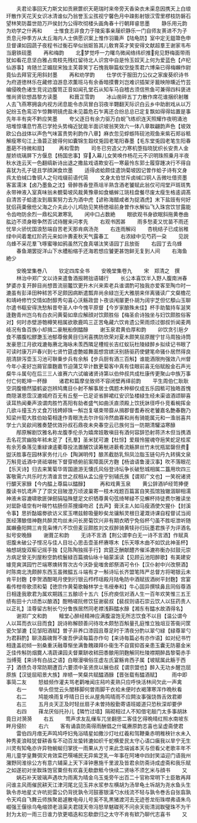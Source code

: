<!-- { "loadSidebar": true } -->
　　夫君论事回天力斯文如贡厥篚织天葩瑞时来帝旁天香染衣未渠息因携天上白琅玕散作天花天女识冰清谁似乃翁誉玉尘孩视宁馨色月中疎影射银汉雪里樛枝防磐石望林笑防葢世勋万戸侯封为公得吹彻楼头画角春十行朝拜睿思墨
　　静乐用元韵为劝学之什再和
　　士惟食志非食力于陵奚事亲屦织静乐一门自师友蒉进不为子贡息元仲季方从太丘海内人士俱愿识案上惟作羽籥声【陆龟防】室中定无鉏箒色申旦督课如园蔬子夜程书过衡石举似翁妪笞其儿敎育英才笑安得文献超羣王谢家韦布当磨铁砚墨
　　再和梅韵
　　北梦觉呼一力曙鸟微闻络纬织推宛见野梅面带雨犹如看花息坚白雅占南枝先残红留待北人识宫中自是怜玉奴天上何为爱蓝色【卢杞仙游事】肯随兰芷媚屈宋独主芙蓉笑丁石愧我聨篇蚁空旋羡君六博枭已得梅嬾作尉竟仙去拜官无用斜封墨
　　再和劝学韵
　　仕学优于服田力公仪之家废葵织诗书为府道徳林乐在藏修洎游息浓薫班马有余香暗摸曹刘岂难识插架牙籖映隙曛近竹芸编侵晚色诸生竞诧边腹笥正音如闻孔堂石从知车马自稽古须信熊鱼可兼得四科褒进惟尚贤钦想昌黎方读墨
　　和葺芷雪韵
　　冰山凿碎五丁力散作席花谁捆织射雕人去飞燕寒拥衾内视方闭息能令赤凤冒白羽夜半翾翻天际识白云乡中助剧戏从以万妃纷玉色鸾沼乍惊舞明镜虎盐未见葢危石乍离还合纷总总已定复飘如得得姑置是事先年丰有突不黔应笑墨
　　夸父逐日有余力驱万白蜺飞练织连天照耀作夜明涌池培堆惊壤息竹髙已学抢头势梅近犹能半面识坡翁笑效六一体八章聫翩韵声色【坡效欧公白战体以声色气味富贵势利韵作八章】麻衣忽见蜉蝣阵砚池观鱼来紫石郑谷秪解瘦寒句江上渔蓑正披得何如囊锦生縠纹兎园老笔阳春墨【毛东堂兎园老笔生阳春墨葩不待微和扇】
　　再和雪韵
　　司冬已穷造父力寒机堕指晓犹织长安贵人金屋娇琉璃屏下方偃息【杨国忠事】穿入幕儿女笑唤作杨花元不识明珠照乗月半夜秋水连云天一色翻缟新诗出退之撒盐戏语欺安石一寒最怜东郭士履穿踵决行不得自喜犹为孔子徒且学顔渊食炊墨
　　适得卤蛤颇佳遣饷菊坡因记曽作蛤子诗有文身呉太伯缄口鲁铜人之句戏缀前语代简
　　文身太伯甘斥卤缄口铜人舌微吐借资墨客富濡沫【卤乃墨鱼之沈】骨醉唇香登燕俎半熟含酒老饕赋此翁仅可闯堂戸斑斑隽永带神液入室真味翁未覩菊坡风裁黄豫章如食蝤蛑江珧柱盘餐尽废太瘦生格逺调髙自清苦子蛤遣汝到眉案努力去为酒中虎【谚称海醋咸者为捉酒虎】末下盐豉有何好犹侣莼羮傲伧父海之介夫此小儿鸡肋见笑杨徳祖前身曽作水解仙飞入珠宫饮甘露能令齿吻防余烈一鼎松风漱寒乳
　　闲中口占数絶
　　眼欲观书身欲眠斜拖黄巻曲肱边不须身眼争然否试待醒来问孝先
　　右观书困甚
　　雨多愁麦又忧苗不雨还忧旱火骄忧国浪愁端自苦老天那肯病汤尧
　　右连雨解闷
　　杏桃结子已成翁稚绿中间着耄红阶药元来如许夀麦秋天气露春工
　　右浓緑中见芍药一朶
　　见説乌蜂不采花羣飞啄蜜喙如鸦虽然冗食真堪汰笑语园丁且放衙
　　右园丁去乌蜂
　　春鱼潮罢捉洋山下水艚船缩手还海若想应饕更甚饱鲜无复到人间
　　右海鱼絶少








　　安晚堂集巻八
　　钦定四库全书
　　安晚堂集卷九
　　宋　郑清之　撰
　　林治中郑广文以诗来遣鲁酒报聘拙语辅行
　　长公本喜饮半入野人腹南洲春梦婆亦复开醉目尚想晋流丽龞饮更升木兴来索老兵谁谓酌可独我亦爱客至陶巾时一漉虽有彭泽田种秫苦不足颇因病断遣瓢弃尚余緑岂无大雅朋来伴离骚读广文粲檐花和靖峙修竹交情如酎醇秀句喜心沃觞政尝卜夜谈闱屡更仆胡为阔宇芝但忆頺山玉聊尔遣书瓻安得洗愁斛昔夸圣人中今愧平原督【今岁家酿殊未佳】杯手助螯持车涎笑逢麴青州岂乌有白衣问黄菊如臯应解顔对饮颇胜俗【梅圣俞诗独坐与妇饮颇胜俗客对】何时赤壁游匏樽笑相属欲歌鹿鸣三正苦龟藏六饮肯遗公荣雨烦过御叔忻闻麦两岐况有鱼百族小却揖二豪觥船倒醽醁
　　谢玉泉君黄伯厚和韵
　　卯饮贪引巵夕食不餍腹松醪灔玉池郁尊傲黄目归闲喜携防欣荣对夏木颇笑屈原醒宁甘马周独诗筒发豪思江月欲戏漉毎赓北海咏未羡西隣足槽规长吉红蚁玩杜陵緑醉乡拟续记书眼了可读时康万戸春兴到七贤竹筵虚艶姬舞面想宫嫔沃别肠驱药使健笔命骚仆居然得良朋清辞泻壶玉习池可聨乗步兵有余斛【步兵厨有酒三百斛】谁能酒限拘强效八州督今年小麦好岂屑官廪麴嘉节迫蒲艾早计数茰菊客中真有佳眼前喜无俗赋殷金石声光粲牛斗属句在后三三人谁赛六六试编诸贤诗第以伯仲叔共成杜康传更聚山中族万事付亡何乾坤一杯醁
　　诸君和篇摩垒致师不容闭壁再绎前韵
　　平生周伯仁耿耿空洞腹翛然猿鹤姿岂辨鸠鹰目仆射不解事居士偶题木种柳仅成五乐园秪可独皓首愧商隠湛恩霑汉漉城府百无有丘壑一已足讵省醉裙红安识坠楼緑生经未渠谙酒颂聊喜读耳热闻秦声浪谓肉胜竹髙阳有勍者盛气如曲沃直须殿上饮抚牀径呼仆竞看椀挥金几欲斗撞玉方丈食万钱娉婷珠一斛岂复堪束带靡从揖郡督耆寿祝老饕嘉名艶春麴乃知梁州萄大胜伯始菊相逢作青眼洗去尔许俗泠然曲寡和尚有骑能属元和一渔翁喜共学士六吴歈间雅奏楚优效孙叔石鼎夜未央春空云已族何当一防期清驩溢寒醁
　　邴原解剧饮雅名称龙腹季伦杀为嬉席妓敢嗔目有酒何容辞恐射蒋济木但当携酒去名花赏幽独年秫未足了【孔羣】圣米犹可漉【杜悰】爱屐怜猩魂夺巵笑蛇足桂浆有余芳桑落见重緑谏逺衢尊投法置酺饮读筹觥进蔌肴流觞屏丝竹未忧瓶罂罄但费盥沃胜事在园林家务付儿仆【陶渊明传】酿羔截肪乳炰凤泣脂玉链句丹九转摛文泉万斛竞诋酒中贤祗堪帐下督穿帻俯前案障面厌方麴【杨谙语鲁漫汉事】吹不落眼花【乐天诗】归去来篱菊华胥国遨游无懐氏风俗登诗坛争长破愁城相属二簋用坎四三客敬需六共乐时方清谁言世之叔相从孟公座宁别辅氏族【谓郑广文也】一笑祝诸贤行釂天家醁【今内醖上尊扁以醽醁】
　　再和戏黄玉泉
　　黄公辞酒垆经笥捧便腹读书饥鸢声了了崇文目陂澄万顷波巢寄一枝木戏题百篇富自笑孤馆独辙涸聊相濡神液未容漉啸歌匪弹劒狷隘殊躄足文织牺尊黄句弦绮琴緑不见蠏杯持徒费尔雅读坐对罂卧墙空有叶暎竹枯肠但茶捜燥吻迟【去声】膏沃主人如马瘦酒使欠猩仆【封溪令事】思折酤媪劵欲访义浆玉喟兹鲸吸量眇矣龙骧斛灵根日灌溉诗课自程督试当阅医经薄酿借神麴共醉灵均丝未问长房菊饮兴非有期衣晒宁免俗杯勺虽不胜呕泄听随属嬾叠阳闗三肯竞枭博六不饮但麦豆颇胜刘文叔醉骑黄犊孙归玩墨君族子为评酒名拟号安晚醁
　　谢葺芷和韵
　　无诗不言酒【荆公谓李白无一诗不言酒】作赋真诳腹未破公子悭况与佳人目壮心思击壶圣杯赓啄木【乐天啄木曲不如饮此神圣杯】袖想胡旋双糚记摇手独【见陈陶独摇手行】宾筵乏酬献醴齐催泲漉祢衡办挝鼓元崇方病足曾无列屋粉空韵梳鬟緑百篇摘仙咏十轴蒙溪读【见顾云池阳醉歌】有美建安璩竞爽淇园竹芒端寒燠转胷次古今沃卧瓮嗤舍郎祭酒可令仆【汉仆射中兴改祭酒】时陈南北洗颇醉东西玉虽微醖五斗端有才一斛诗坛长齐盟笔阵严总督方将喝银云未肯平封麴【李贺酒酣喝月使到行银云栉栉瑶殿月陆龟防中酒赋拔酒树平封麴】宫宴看传柑帝歌须和菊【徳宗作黄菊歌翰林学士韦绶奉和】牛心固异撰犊鼻且同俗尊酒日相逢我歌君为属欢期践三五酿顷十五六【乐府庾信对酒人生一百年欢笑惟三五王绩有田十六顷悉以酿酒】酣畅嗟阮修饮狂谢裴叔【裴叔则语石崇云饮人以狂药责人以正礼】洼尊留古制长勺分鲁族居然同老襟浅斟醽水醁【湘东有醽水故酒得名】
　　谢郑广文和韵
　　鳣堂心醉经精神应满腹温饱无所志饮食不以目【温公谓今人以耳而衣以目而食】説诗称解颐善问待攻木颇愁百斛量孔庭惟立独俎豆答衞问筐瓷欠邹漉【见邹阳酒赋】曽子非养口漆园且尊足时于清夜分酌以翠勺緑【緑尊翠勺为君斟酌】聊浇磊磈胷不废吾伊读每篇亦作句【来诗毎篇必有亦作语】如对纪书竹相逢盖初倾一别桑重沃融尊惭坐满鲁餽疎拜仆衞生不自寳抑首亲患玉囊无防墓金米乏佳传斛防烟爨人凊蔬课园夫督粟缾收秫田黍酿用阴麴解同杜陵襟期醉昌黎菊赤手当缚莵【来诗有白战之语】白眼漫嗔俗庄虚左氏宴觞肯西子属【坡赋属此觞于西子】酒债负寻常防期遭百六要须中圣贤庶以展伯叔【谓宗盟也】醉入无功乡醒岂屈原族【汉徙屈昭景大族】岸帻一笑粲共赋醽酒醁【晋张载有醽酒赋】
　　雨中即事简二友
　　怒蛙频作灌夫骂老鹳唯闻庄舄吟麦熟只应呼快活林间欠此一声禽
　　右一
　　举头但觉云头闇移脚何曽雨脚干衣袷未便时衣褐薄寒浑作晩秋看
　　右二
　　鸠能唤雨复呼晴日日长从屋角鸣晴雨不应闗汝事强饶唇舌效君卿
　　右三
　　五月炎天正及时轻丝扇子未曽持殷勤寄语班姬道只恐秋深却要伊
　　右四
　　萚龙厌俗托孙儿【隣竹过墙】隔砌相过人不知借宅敲门太多事胡牀竟日对漪漪
　　右五
　　莺声求友乱缫车兀坐翻思二客佳乞得晩晴红照水南坡东畔月侵阶
　　右六
　　客有诵袁防斋得雨酬倡之什辄赓原韵志喜也呈虚斋使君
　　雷伯四月瘖无声鸣鸠呼妇鳬浴晴星如撒沙灯吐红羲和驾鞭乗赤明稚秧针水未入种秀麦浪畦犹督耕香车不动百龙蛰转漉如织千蛇横爱民太守心语口瘨我以旱宁无生川灵有知龟亦许异物蜿蜒归掌抚一雨果从方寸来此念端诚本天与但看父老歌丰年不用儿童学皇舞弭灾肯效栾巴噀哺民无异紫芝乳一年事在阿堵中四封笑溢迎门语我州潴野同淮徐公方有意六辅渠上天下泽钟惠施千里波及皆君余防斋诗成虚斋和我乐赋之如遂初对坐聫珠饱官粟但有欢喜无欷歔秪今快续二贤咏不须乞米与顔书
　　又
　　娲石补天玻璃声遇坎为雨离为晴金乌玉兎旁午出百二十官称常明下土臣敢再拜问谁主风雨催民耕天江津河尾北见玉井水浆参左横胡为汤旱龟土坼胡为尧水鱼头生孰令赤地星丈许吭扼雷公仍背抚孰令河鼓塞银潢勺水线流不轻与孰令巻舌自张翕孰令天鸡自飞舞云师族聚曷遽散电母儿号奚不乳黒猪渡河去无迹苍龙衔珠噤弗语朱鸟崛强王偃徐乌龟缩颈老沮渠夫君牋天帝冯怒旱魃磔死不问余天街清润聫璧珠不为干封为太初一雨三日谁力欤更唱迭和忘欷歔归之太守不肯有欵乃聊代志喜书
　　又
